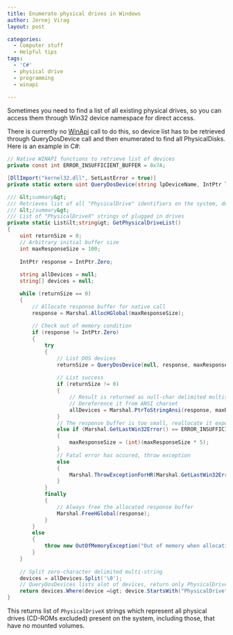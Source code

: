 ```yaml
---
title: Enumerate physical drives in Windows
author: Jernej Virag
layout: post

categories:
  - Computer stuff
  - Helpful tips
tags:
  - 'C#'
  - physical drive
  - programming
  - winapi
  
---
```

Sometimes you need to find a list of all existing physical drives, so you can access them through Win32 device namespace for direct access.

There is currently no [WinApi][1] call to do this, so device list has to be retrieved through QueryDosDevice call and then enumerated to find all PhysicalDisks. Here is an example in C#:

``` csharp
// Native WINAPI functions to retrieve list of devices
private const int ERROR_INSUFFICIENT_BUFFER = 0x7A;

[DllImport("kernel32.dll", SetLastError = true)]
private static extern uint QueryDosDevice(string lpDeviceName, IntPtr lpTargetPath, int ucchMax);

/// &lt;summary&gt;
/// Retrieves list of all "PhysicalDrive" identifiers on the system, depicting plugged in PhysicalDrives
/// &lt;/summary&gt;
/// List of "PhysicalDriveX" strings of plugged in drives
private static List&lt;string&gt; GetPhysicalDriveList()
{
	uint returnSize = 0;
	// Arbitrary initial buffer size
	int maxResponseSize = 100;
	
	IntPtr response = IntPtr.Zero;
	
	string allDevices = null;
	string[] devices = null;

	while (returnSize == 0)
	{
		// Allocate response buffer for native call
		response = Marshal.AllocHGlobal(maxResponseSize);
		
		// Check out of memory condition
		if (response != IntPtr.Zero)
		{
		    try
		    {
		        // List DOS devices
		        returnSize = QueryDosDevice(null, response, maxResponseSize);
		
		        // List success
		        if (returnSize != 0)
		        {
		            // Result is returned as null-char delimited multistring
		            // Dereference it from ANSI charset
		            allDevices = Marshal.PtrToStringAnsi(response, maxResponseSize);
		        }
		        // The response buffer is too small, reallocate it exponentially and retry
		        else if (Marshal.GetLastWin32Error() == ERROR_INSUFFICIENT_BUFFER)
		        {
		            maxResponseSize = (int)(maxResponseSize * 5);
		        }
		        // Fatal error has occured, throw exception
		        else
		        {
		            Marshal.ThrowExceptionForHR(Marshal.GetLastWin32Error());
		        }
		    }
		    finally
		    {
		        // Always free the allocated response buffer
		        Marshal.FreeHGlobal(response);
		    }
		}
		else
		{
		    throw new OutOfMemoryException("Out of memory when allocating space for QueryDosDevice command!");
		}
	}
	
	// Split zero-character delimited multi-string
	devices = allDevices.Split('\0');
	// QueryDosDevices lists alot of devices, return only PhysicalDrives
	return devices.Where(device =&gt; device.StartsWith("PhysicalDrive")).ToList&lt;string&gt;();
}
```

This returns list of `PhysicalDriveX` strings which represent all physical drives (CD-ROMs excluded) present on the system, including those, that have no mounted volumes.

 [1]: http://en.wikipedia.org/wiki/Windows_API